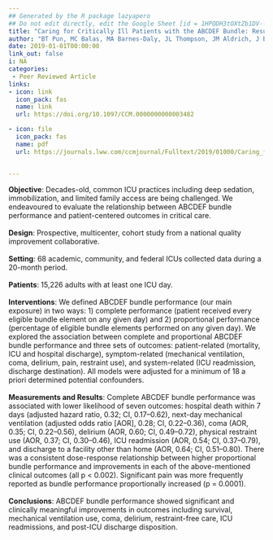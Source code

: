 ```yaml
---
## Generated by the R package lazyapero
## Do not edit directly, edit the Google Sheet [id = 1HPQDH3tOXtZb1DV--8wR9CKAzUz5aywWc2vM3OQ5SrU]
title: "Caring for Critically Ill Patients with the ABCDEF Bundle: Results of the ICU Liberation Collaborative in Over 15,000 Adults"
author: "BT Pun, MC Balas, MA Barnes-Daly, JL Thompson, JM Aldrich, J Barr, D Byrum, SS Carson, JW Devlin, HJ Engel, CL Esbrook, KD Hargett, LRRT Harmon, C Hielsberg, JC Jackson, TL Kelly, V Kumar, L Millner, A Morse, CS Perme, PJ Posa, KA Puntillo, WD Schweickert, JL Stollings, A Tan, **L D'Agostino McGowan**, EW Ely"
date: 2019-01-01T00:00:00
link_out: false
i: NA
categories:
 - Peer Reviewed Article
links:
- icon: link
  icon_pack: fas
  name: link
  url: https://doi.org/10.1097/CCM.0000000000003482

- icon: file
  icon_pack: fas
  name: pdf
  url: https://journals.lww.com/ccmjournal/Fulltext/2019/01000/Caring_for_Critically_Ill_Patients_with_the_ABCDEF.2.aspx#pdf-link


---
```


**Objective**: Decades-old, common ICU practices including deep sedation, immobilization, and limited family access are being challenged. We endeavoured to evaluate the relationship between ABCDEF bundle performance and patient-centered outcomes in critical care.<br><br>**Design**: Prospective, multicenter, cohort study from a national quality improvement collaborative.<br><br>**Setting**: 68 academic, community, and federal ICUs collected data during a 20-month period.<br><br>**Patients**: 15,226 adults with at least one ICU day.<br><br>**Interventions**: We defined ABCDEF bundle performance (our main exposure) in two ways: 1) complete performance (patient received every eligible bundle element on any given day) and 2) proportional performance (percentage of eligible bundle elements performed on any given day). We explored the association between complete and proportional ABCDEF bundle performance and three sets of outcomes: patient-related (mortality, ICU and hospital discharge), symptom-related (mechanical ventilation, coma, delirium, pain, restraint use), and system-related (ICU readmission, discharge destination). All models were adjusted for a minimum of 18 a priori determined potential confounders.<br><br>**Measurements and Results**: Complete ABCDEF bundle performance was associated with lower likelihood of seven outcomes: hospital death within 7 days (adjusted hazard ratio, 0.32; CI, 0.17–0.62), next-day mechanical ventilation (adjusted odds ratio [AOR], 0.28; CI, 0.22–0.36), coma (AOR, 0.35; CI, 0.22–0.56), delirium (AOR, 0.60; CI, 0.49–0.72), physical restraint use (AOR, 0.37; CI, 0.30–0.46), ICU readmission (AOR, 0.54; CI, 0.37–0.79), and discharge to a facility other than home (AOR, 0.64; CI, 0.51–0.80). There was a consistent dose-response relationship between higher proportional bundle performance and improvements in each of the above-mentioned clinical outcomes (all p < 0.002). Significant pain was more frequently reported as bundle performance proportionally increased (p = 0.0001).<br><br>**Conclusions**: ABCDEF bundle performance showed significant and clinically meaningful improvements in outcomes including survival, mechanical ventilation use, coma, delirium, restraint-free care, ICU readmissions, and post-ICU discharge disposition.

